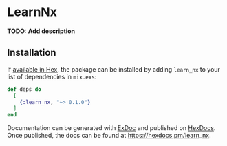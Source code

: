 # LearnNx

**TODO: Add description**

## Installation

If [available in Hex](https://hex.pm/docs/publish), the package can be installed
by adding `learn_nx` to your list of dependencies in `mix.exs`:

```elixir
def deps do
  [
    {:learn_nx, "~> 0.1.0"}
  ]
end
```

Documentation can be generated with [ExDoc](https://github.com/elixir-lang/ex_doc)
and published on [HexDocs](https://hexdocs.pm). Once published, the docs can
be found at <https://hexdocs.pm/learn_nx>.

